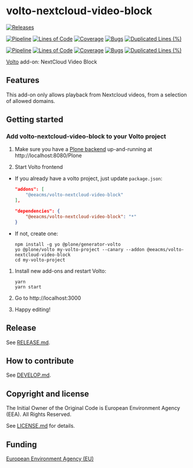 # volto-nextcloud-video-block

[![Releases](https://img.shields.io/github/v/release/eea/volto-nextcloud-video-block)](https://github.com/eea/volto-nextcloud-video-block/releases)

[![Pipeline](https://ci.eionet.europa.eu/buildStatus/icon?job=volto-addons%2Fvolto-nextcloud-video-block%2Fmaster&subject=master)](https://ci.eionet.europa.eu/view/Github/job/volto-addons/job/volto-nextcloud-video-block/job/master/display/redirect)
[![Lines of Code](https://sonarqube.eea.europa.eu/api/project_badges/measure?project=volto-nextcloud-video-block-master&metric=ncloc)](https://sonarqube.eea.europa.eu/dashboard?id=volto-nextcloud-video-block-master)
[![Coverage](https://sonarqube.eea.europa.eu/api/project_badges/measure?project=volto-nextcloud-video-block-master&metric=coverage)](https://sonarqube.eea.europa.eu/dashboard?id=volto-nextcloud-video-block-master)
[![Bugs](https://sonarqube.eea.europa.eu/api/project_badges/measure?project=volto-nextcloud-video-block-master&metric=bugs)](https://sonarqube.eea.europa.eu/dashboard?id=volto-nextcloud-video-block-master)
[![Duplicated Lines (%)](https://sonarqube.eea.europa.eu/api/project_badges/measure?project=volto-nextcloud-video-block-master&metric=duplicated_lines_density)](https://sonarqube.eea.europa.eu/dashboard?id=volto-nextcloud-video-block-master)

[![Pipeline](https://ci.eionet.europa.eu/buildStatus/icon?job=volto-addons%2Fvolto-nextcloud-video-block%2Fdevelop&subject=develop)](https://ci.eionet.europa.eu/view/Github/job/volto-addons/job/volto-nextcloud-video-block/job/develop/display/redirect)
[![Lines of Code](https://sonarqube.eea.europa.eu/api/project_badges/measure?project=volto-nextcloud-video-block-develop&metric=ncloc)](https://sonarqube.eea.europa.eu/dashboard?id=volto-nextcloud-video-block-develop)
[![Coverage](https://sonarqube.eea.europa.eu/api/project_badges/measure?project=volto-nextcloud-video-block-develop&metric=coverage)](https://sonarqube.eea.europa.eu/dashboard?id=volto-nextcloud-video-block-develop)
[![Bugs](https://sonarqube.eea.europa.eu/api/project_badges/measure?project=volto-nextcloud-video-block-develop&metric=bugs)](https://sonarqube.eea.europa.eu/dashboard?id=volto-nextcloud-video-block-develop)
[![Duplicated Lines (%)](https://sonarqube.eea.europa.eu/api/project_badges/measure?project=volto-nextcloud-video-block-develop&metric=duplicated_lines_density)](https://sonarqube.eea.europa.eu/dashboard?id=volto-nextcloud-video-block-develop)


[Volto](https://github.com/plone/volto) add-on: NextCloud Video Block

## Features

This add-on only allows playback from Nextcloud videos, from a selection of allowed domains.

## Getting started

### Add volto-nextcloud-video-block to your Volto project

1. Make sure you have a [Plone backend](https://plone.org/download) up-and-running at http://localhost:8080/Plone

1. Start Volto frontend

* If you already have a volto project, just update `package.json`:

   ```JSON
   "addons": [
       "@eeacms/volto-nextcloud-video-block"
   ],

   "dependencies": {
       "@eeacms/volto-nextcloud-video-block": "*"
   }
   ```

* If not, create one:

   ```
   npm install -g yo @plone/generator-volto
   yo @plone/volto my-volto-project --canary --addon @eeacms/volto-nextcloud-video-block
   cd my-volto-project
   ```

1. Install new add-ons and restart Volto:

   ```
   yarn
   yarn start
   ```

1. Go to http://localhost:3000

1. Happy editing!

## Release

See [RELEASE.md](https://github.com/eea/volto-nextcloud-video-block/blob/master/RELEASE.md).

## How to contribute

See [DEVELOP.md](https://github.com/eea/volto-nextcloud-video-block/blob/master/DEVELOP.md).

## Copyright and license

The Initial Owner of the Original Code is European Environment Agency (EEA).
All Rights Reserved.

See [LICENSE.md](https://github.com/eea/volto-nextcloud-video-block/blob/master/LICENSE.md) for details.

## Funding

[European Environment Agency (EU)](http://eea.europa.eu)
